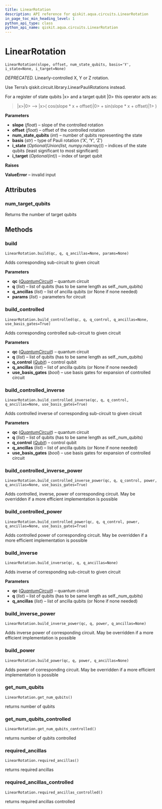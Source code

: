 ```yaml
---
title: LinearRotation
description: API reference for qiskit.aqua.circuits.LinearRotation
in_page_toc_min_heading_level: 1
python_api_type: class
python_api_name: qiskit.aqua.circuits.LinearRotation
---
```


# LinearRotation

<span id="qiskit.aqua.circuits.LinearRotation" />

`LinearRotation(slope, offset, num_state_qubits, basis='Y', i_state=None, i_target=None)`

*DEPRECATED.* Linearly-controlled X, Y or Z rotation.

<Admonition title="Deprecated since version 0.7.0" type="danger">
  Use Terra’s qiskit.circuit.library.LinearPauliRotations instead.
</Admonition>

For a register of state qubits |x> and a target qubit |0> this operator acts as:

> |x>|0> –> |x>( cos(slope \* x + offset)|0> + sin(slope \* x + offset)|1> )

**Parameters**

*   **slope** (*float*) – slope of the controlled rotation
*   **offset** (*float*) – offset of the controlled rotation
*   **num\_state\_qubits** (*int*) – number of qubits representing the state
*   **basis** (*str*) – type of Pauli rotation (‘X’, ‘Y’, ‘Z’)
*   **i\_state** (*Optional(Union(list, numpy.ndarray))*) – indices of the state qubits (least significant to most significant)
*   **i\_target** (*Optional(int)*) – index of target qubit

**Raises**

**ValueError** – invalid input

## Attributes

### num\_target\_qubits

Returns the number of target qubits

## Methods

### build

<span id="qiskit.aqua.circuits.LinearRotation.build" />

`LinearRotation.build(qc, q, q_ancillas=None, params=None)`

Adds corresponding sub-circuit to given circuit

**Parameters**

*   **qc** ([*QuantumCircuit*](qiskit.circuit.QuantumCircuit "qiskit.circuit.QuantumCircuit")) – quantum circuit
*   **q** (*list*) – list of qubits (has to be same length as self.\_num\_qubits)
*   **q\_ancillas** (*list*) – list of ancilla qubits (or None if none needed)
*   **params** (*list*) – parameters for circuit

### build\_controlled

<span id="qiskit.aqua.circuits.LinearRotation.build_controlled" />

`LinearRotation.build_controlled(qc, q, q_control, q_ancillas=None, use_basis_gates=True)`

Adds corresponding controlled sub-circuit to given circuit

**Parameters**

*   **qc** ([*QuantumCircuit*](qiskit.circuit.QuantumCircuit "qiskit.circuit.QuantumCircuit")) – quantum circuit
*   **q** (*list*) – list of qubits (has to be same length as self.\_num\_qubits)
*   **q\_control** ([*Qubit*](qiskit.circuit.Qubit "qiskit.circuit.Qubit")) – control qubit
*   **q\_ancillas** (*list*) – list of ancilla qubits (or None if none needed)
*   **use\_basis\_gates** (*bool*) – use basis gates for expansion of controlled circuit

### build\_controlled\_inverse

<span id="qiskit.aqua.circuits.LinearRotation.build_controlled_inverse" />

`LinearRotation.build_controlled_inverse(qc, q, q_control, q_ancillas=None, use_basis_gates=True)`

Adds controlled inverse of corresponding sub-circuit to given circuit

**Parameters**

*   **qc** ([*QuantumCircuit*](qiskit.circuit.QuantumCircuit "qiskit.circuit.QuantumCircuit")) – quantum circuit
*   **q** (*list*) – list of qubits (has to be same length as self.\_num\_qubits)
*   **q\_control** ([*Qubit*](qiskit.circuit.Qubit "qiskit.circuit.Qubit")) – control qubit
*   **q\_ancillas** (*list*) – list of ancilla qubits (or None if none needed)
*   **use\_basis\_gates** (*bool*) – use basis gates for expansion of controlled circuit

### build\_controlled\_inverse\_power

<span id="qiskit.aqua.circuits.LinearRotation.build_controlled_inverse_power" />

`LinearRotation.build_controlled_inverse_power(qc, q, q_control, power, q_ancillas=None, use_basis_gates=True)`

Adds controlled, inverse, power of corresponding circuit. May be overridden if a more efficient implementation is possible

### build\_controlled\_power

<span id="qiskit.aqua.circuits.LinearRotation.build_controlled_power" />

`LinearRotation.build_controlled_power(qc, q, q_control, power, q_ancillas=None, use_basis_gates=True)`

Adds controlled power of corresponding circuit. May be overridden if a more efficient implementation is possible

### build\_inverse

<span id="qiskit.aqua.circuits.LinearRotation.build_inverse" />

`LinearRotation.build_inverse(qc, q, q_ancillas=None)`

Adds inverse of corresponding sub-circuit to given circuit

**Parameters**

*   **qc** ([*QuantumCircuit*](qiskit.circuit.QuantumCircuit "qiskit.circuit.QuantumCircuit")) – quantum circuit
*   **q** (*list*) – list of qubits (has to be same length as self.\_num\_qubits)
*   **q\_ancillas** (*list*) – list of ancilla qubits (or None if none needed)

### build\_inverse\_power

<span id="qiskit.aqua.circuits.LinearRotation.build_inverse_power" />

`LinearRotation.build_inverse_power(qc, q, power, q_ancillas=None)`

Adds inverse power of corresponding circuit. May be overridden if a more efficient implementation is possible

### build\_power

<span id="qiskit.aqua.circuits.LinearRotation.build_power" />

`LinearRotation.build_power(qc, q, power, q_ancillas=None)`

Adds power of corresponding circuit. May be overridden if a more efficient implementation is possible

### get\_num\_qubits

<span id="qiskit.aqua.circuits.LinearRotation.get_num_qubits" />

`LinearRotation.get_num_qubits()`

returns number of qubits

### get\_num\_qubits\_controlled

<span id="qiskit.aqua.circuits.LinearRotation.get_num_qubits_controlled" />

`LinearRotation.get_num_qubits_controlled()`

returns number of qubits controlled

### required\_ancillas

<span id="qiskit.aqua.circuits.LinearRotation.required_ancillas" />

`LinearRotation.required_ancillas()`

returns required ancillas

### required\_ancillas\_controlled

<span id="qiskit.aqua.circuits.LinearRotation.required_ancillas_controlled" />

`LinearRotation.required_ancillas_controlled()`

returns required ancillas controlled

